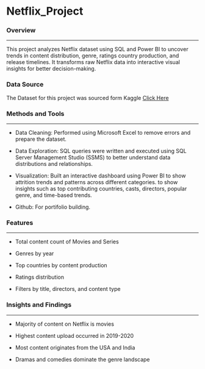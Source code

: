 # Netflix_Project

### Overview
---
This project analyzes Netflix dataset using SQL and Power BI to uncover trends in content distribution, genre, ratings country production, and release timelines. 
It transforms raw Netflix data into interactive visual insights for better decision-making.

### Data Source
The Dataset for this project was sourced form Kaggle [Click Here](https://www.kaggle.com/)

### Methods and Tools
---
- Data Cleaning: Performed using Microsoft Excel to remove errors and prepare the dataset.

- Data Exploration: SQL queries were written and executed using SQL Server Management Studio (SSMS) to better understand data distributions and relationships.

- Visualization: Built an interactive dashboard using Power BI to show attrition trends and patterns across different categories.
to show insights such as top contributing countries, casts, directors, popular genre, and time-based trends.

- Github: For portifolio building.

### Features
---
- Total content count of Movies and Series

- Genres by year

- Top countries by content production

- Ratings distribution

- Filters by title, directors, and content type

### Insights and Findings
---
- Majority of content on Netflix is movies

 - Highest content upload occurred in 2019-2020

- Most content originates from the USA and India

- Dramas and comedies dominate the genre landscape



